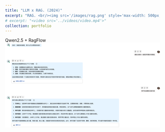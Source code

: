 ```yaml
---
title: "LLM x RAG. (2024)"
excerpt: "RAG. <br/><img src='/images/rag.png' style='max-width: 500px;'>"
# excerpt: "<video src='../videos/video.mp4'>"
collection: portfolio
---
```

Qwen2.5 + RagFlow
<img src='/images/rag.png'>

